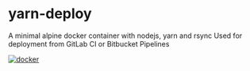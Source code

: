 # yarn-deploy
A minimal alpine docker container with nodejs, yarn and rsync
Used for deployment from GitLab CI or Bitbucket Pipelines

[![docker](https://dockeri.co/image/zfmaster/yarn-deploy)](https://dockeri.co/image/zfmaster/yarn-deploy)
